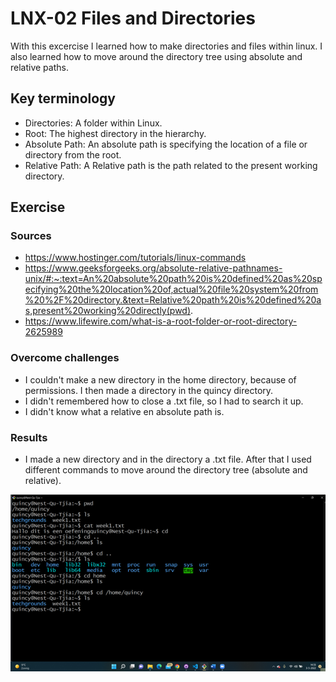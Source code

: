 # LNX-02 Files and Directories
With this excercise I learned how to make directories and files within linux. I also learned how to move around the directory tree using absolute and relative paths.

## Key terminology
- Directories: A folder within Linux.
- Root: The highest directory in the hierarchy. 
- Absolute Path: An absolute path is specifying the location of a file or directory from the root.  
- Relative Path: A Relative path is the path related to the present working directory. 

## Exercise
### Sources
- https://www.hostinger.com/tutorials/linux-commands
- https://www.geeksforgeeks.org/absolute-relative-pathnames-unix/#:~:text=An%20absolute%20path%20is%20defined%20as%20specifying%20the%20location%20of,actual%20file%20system%20from%20%2F%20directory.&text=Relative%20path%20is%20defined%20as,present%20working%20directly(pwd).
- https://www.lifewire.com/what-is-a-root-folder-or-root-directory-2625989 

### Overcome challenges
- I couldn't make a new directory in the home directory, because of permissions. I then made a directory in the quincy directory. 
- I didn't remembered how to close a .txt file, so I had to search it up.
- I didn't know what a relative en absolute path is. 
### Results
- I made a new directory and in the directory a .txt file. After that I used different commands to move around the directory tree (absolute and relative).

![access](../00_includes/Week1directories.png)
